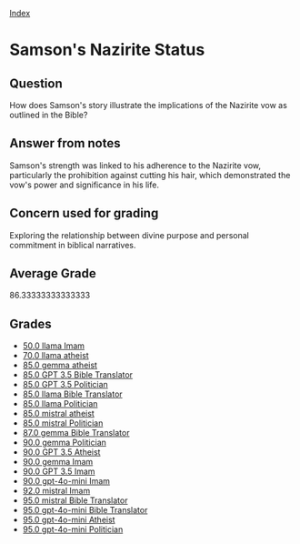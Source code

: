 
[Index](../../index.md)
# Samson's Nazirite Status
## Question
How does Samson's story illustrate the implications of the Nazirite vow as outlined in the Bible?

## Answer from notes
Samson's strength was linked to his adherence to the Nazirite vow, particularly the prohibition against cutting his hair, which demonstrated the vow's power and significance in his life.

## Concern used for grading
Exploring the relationship between divine purpose and personal commitment in biblical narratives.

## Average Grade
86.33333333333333

## Grades
 * [50.0 llama Imam](../answers/llama_Imam/Samson's_Nazirite_Status.md)
 * [70.0 llama atheist](../answers/llama_atheist/Samson's_Nazirite_Status.md)
 * [85.0 gemma atheist](../answers/gemma_atheist/Samson's_Nazirite_Status.md)
 * [85.0 GPT 3.5 Bible Translator](../answers/GPT_3.5_Bible_Translator/Samson's_Nazirite_Status.md)
 * [85.0 GPT 3.5 Politician](../answers/GPT_3.5_Politician/Samson's_Nazirite_Status.md)
 * [85.0 llama Bible Translator](../answers/llama_Bible_Translator/Samson's_Nazirite_Status.md)
 * [85.0 llama Politician](../answers/llama_Politician/Samson's_Nazirite_Status.md)
 * [85.0 mistral atheist](../answers/mistral_atheist/Samson's_Nazirite_Status.md)
 * [85.0 mistral Politician](../answers/mistral_Politician/Samson's_Nazirite_Status.md)
 * [87.0 gemma Bible Translator](../answers/gemma_Bible_Translator/Samson's_Nazirite_Status.md)
 * [90.0 gemma Politician](../answers/gemma_Politician/Samson's_Nazirite_Status.md)
 * [90.0 GPT 3.5 Atheist](../answers/GPT_3.5_Atheist/Samson's_Nazirite_Status.md)
 * [90.0 gemma Imam](../answers/gemma_Imam/Samson's_Nazirite_Status.md)
 * [90.0 GPT 3.5 Imam](../answers/GPT_3.5_Imam/Samson's_Nazirite_Status.md)
 * [90.0 gpt-4o-mini Imam](../answers/gpt-4o-mini_Imam/Samson's_Nazirite_Status.md)
 * [92.0 mistral Imam](../answers/mistral_Imam/Samson's_Nazirite_Status.md)
 * [95.0 mistral Bible Translator](../answers/mistral_Bible_Translator/Samson's_Nazirite_Status.md)
 * [95.0 gpt-4o-mini Bible Translator](../answers/gpt-4o-mini_Bible_Translator/Samson's_Nazirite_Status.md)
 * [95.0 gpt-4o-mini Atheist](../answers/gpt-4o-mini_Atheist/Samson's_Nazirite_Status.md)
 * [95.0 gpt-4o-mini Politician](../answers/gpt-4o-mini_Politician/Samson's_Nazirite_Status.md)
